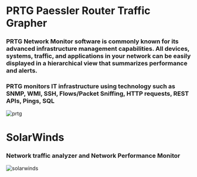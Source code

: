 #  PRTG Paessler Router Traffic Grapher
### PRTG Network Monitor software is commonly known for its advanced infrastructure management capabilities. All devices, systems, traffic, and applications in your network can be easily displayed in a hierarchical view that summarizes performance and alerts. 
### PRTG monitors IT infrastructure using technology such as SNMP, WMI, SSH, Flows/Packet Sniffing, HTTP requests, REST APIs, Pings, SQL 
![prtg](https://www.pcwdld.com/wp-content/uploads/02-Paessler-PRTG.jpg)


# SolarWinds
### Network traffic analyzer and Network Performance Monitor
![solarwinds](https://www.pcwdld.com/wp-content/uploads/app-summary2.jpg)
